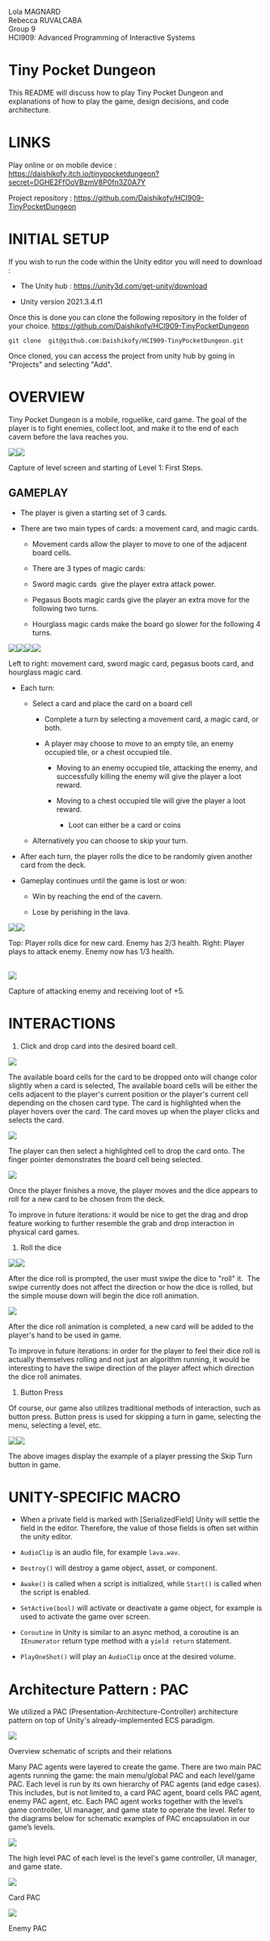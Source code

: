 Lola MAGNARD  
Rebecca RUVALCABA  
Group 9  
HCI909: Advanced Programming of Interactive Systems

# Tiny Pocket Dungeon

This README will discuss how to play Tiny Pocket Dungeon and explanations of how to play the game, design decisions, and code architecture.

LINKS
=============

Play online or on mobile device : https://daishikofy.itch.io/tinypocketdungeon?secret=DGHE2FfOoVBzmV8P0fn3Z0A7Y

Project repository : https://github.com/Daishikofy/HCI909-TinyPocketDungeon

INITIAL SETUP
=============

If you wish to run the code within the Unity editor you will need to download :

-   The Unity hub : <https://unity3d.com/get-unity/download>

-   Unity version 2021.3.4.f1

Once this is done you can clone the following repository in the folder of your choice. <https://github.com/Daishikofy/HCI909-TinyPocketDungeon>  

```
git clone  git@github.com:Daishikofy/HCI909-TinyPocketDungeon.git
```

Once cloned, you can access the project from unity hub by going in "Projects" and selecting "Add".

OVERVIEW
========

Tiny Pocket Dungeon is a mobile, roguelike, card game. The goal of the player is to fight enemies, collect loot, and make it to the end of each cavern before the lava reaches you.

![](https://lh4.googleusercontent.com/zt5dy7Bs6eqKsyWM6xKspThK-C5rOSsqDf0eeLGTX8TWY09ri1uJdqUvzGyEcvLzLpLaVgpFbrq0FvAGXnOjBKHCvBUD2J85cvRxlG7KMw0wWQobDZWwTJkjTAnkBDgq9_7Vp5UawnHWaXJy9N5auTHYbIXTml9m0G9N4hX38L0iHJBJSBwuJgQSIw)![](https://lh4.googleusercontent.com/1Itn12BFhFTNMdBEpq79KitS8okE78jFxmShpWmLu7kKGvQU82RVQxwGThoWyf3iHrLqB9IpbWbYUTFjFC86fyRkf3XZPReeN5O7sMloU_ARQUcfHn6PZDSS1Im5ArfeKIQk0WI5JIxmk01GGGc0PnGW0QeCTOvN7d4fIjFVR_vNHOzemq7ofhGXFg)

Capture of level screen and starting of Level 1: First Steps.

GAMEPLAY
--------

-   The player is given a starting set of 3 cards.

-   There are two main types of cards: a movement card, and magic cards. 

    -   Movement cards allow the player to move to one of the adjacent board cells.

    -   There are 3 types of magic cards:

      -   Sword magic cards  give the player extra attack power.

      -   Pegasus Boots magic cards give the player an extra move for the following two turns.

      -   Hourglass magic cards make the board go slower for the following 4 turns.

![](https://lh5.googleusercontent.com/Rlw_qdbouFqgDPBP-KQgrqgV_DdJKoOnytEljNcRnHzjzjh4agkceQuMm-2Ae9LypS3pMJ7ycrN0vhss8yjOrgr-EeBlLkX0F8nRiRthcsIiBz1mbCKRC8UiaNwieQBwSwTUQtLP1I2aWghcpcmQv2RsW9943EaGtUnUJD9rfB5qPyR-QkO6ZZZ5nA)![](https://lh6.googleusercontent.com/fda1E5-xs1467FNsahjP89lqr4finNCkaXXuBF07ljszO20YyZaOyYoCbl0NjSvuEmc4Vwav1H6wcBQ-zBXsspqv7hDTn81wImvtDc3W69IadsxQMe31Lmg37YenTHTP0nP1vtysAfie0ULEWpkBYilLALChEdgKZ9uEOiMVA8AYgFCaPAm5YJg3Ag)![](https://lh3.googleusercontent.com/d8l-bLGbVBN4hPJR_ABF6AFz8YXikjPXMm1wpkOyb6GzN6lQmVhveAUvGlMArGQ_L5BWEn3ToFN3zi0tG8YXLDaU_xrZ8OuWb38jQq0WtkLDq0QVAfGggIHpvZvX3DkNXbNpDlAgeitYBv6uEbXuSMg31YLwyQ5hUv06vvH6Owm1zSVcMWeMS45unQ)![](https://lh5.googleusercontent.com/B6-BWdORQXduNXz-KHTMIZHQtUHKpDQysRWsuYZ7onGk5m-iazrulf-cKapXgAY2tg_YyYwr2o_v8O70aadztVFknKM89w-qdx0F3K3KOueIkDH0UJ-2e4KW1RDZZkzAgw2JBjEiWK6VWYJ7u9m2CL3-Sa-GEWb8ZcrDR-vWIhOJXKie7oORC1ehzA)

Left to right: movement card, sword magic card, pegasus boots card, and hourglass magic card.

-   Each turn:

    -   Select a card and place the card on a board cell

        -   Complete a turn by selecting a movement card, a magic card, or both.

        -   A player may choose to move to an empty tile, an enemy occupied tile, or a chest occupied tile.

            -   Moving to an enemy occupied tile, attacking the enemy, and successfully killing the enemy will give the player a loot reward.

            -   Moving to a chest occupied tile will give the player a loot reward.
      
                -   Loot can either be a card or coins

    -   Alternatively you can choose to skip your turn.

-   After each turn, the player rolls the dice to be randomly given another card from the deck.

-   Gameplay continues until the game is lost or won:

    -   Win by reaching the end of the cavern.

    -   Lose by perishing in the lava.

![](https://lh4.googleusercontent.com/aPMZaIBHrXFGKz3-gL8n9Lt3NX1PIFb9HRJZopHUDHI1J3J-UvO4FKWoOpfx_8-6QvALNf7jZS3IUhmIjj-nzdQnNSin_uBXIuiRZ0G5i05nNf2yn1tzBW-UZYBp2u2ADqsdtMRevNfo6_rteVvEZsJ9V6Hc1-uKeIC5pKRK9LMbKz59B9LuQ78Aug)![](https://lh3.googleusercontent.com/CtuqGc5t0cQlN8DrCe5LHlI98NHGjPNyt7AeWSZJtYZqfh-vnYuexgBi9tIBRbwou2qv5ITLBcXkMtd7Jgzx0j7jq9M04IbgJDOvUk_zIkbAayVRTO_pTNh4NRw7bEjiZs_hfAsujQnr0i9t6UHXBUwMG8VNZD68z_FPhhWc7dlGghsPFS1O5M0ewg)

Top: Player rolls dice for new card. Enemy has 2/3 health.
Right: Player plays to attack enemy. Enemy now has 1/3 health.                                                                                                         

![](https://lh3.googleusercontent.com/fLWsCl76XjKYVju7VhtxcbjMIzuIAj2VO5bLvO4UXIxIwEsKckslSg9qMk8SDl7QgARNFBIFgG5p-ANhw7XF4TXxdZTVA1jqCvCd4Q5aHO61zr15thi709koiUlCvUHQCMtLF3u4kdp2HqJZY6JPy6N27AlSlD1ULTclUbQGJ8rVfm2LN0iglHQwQw)

Capture of attacking enemy and receiving loot of +5.

INTERACTIONS
============

1.  Click and drop card into the desired board cell.

![](https://lh3.googleusercontent.com/sPM2EJ6_-6bu1-G3KRYq8rJl8dJgefWmVgGpxl2kAI5wP8DhtatPNlmEvokcI5Xh5UJ93OfV3PTMhjWuyQ8wH3dR2IV70qDyKd3MLZcxUKrTlaVk4vFTRWk4mN81k-8SiDnEnB2RgCF0A3VN-9-61KTD2pWkFA8eacZd1FTnjn36HIygSbg2hF7nEg)

The available board cells for the card to be dropped onto will change color slightly when a card is selected, The available board cells will be either the cells adjacent to the player's current position or the player's current cell depending on the chosen card type. The card is highlighted when the player hovers over the card. The card moves up when the player clicks and selects the card. 

![](https://lh5.googleusercontent.com/oFiDaqWwencTgKhJ-LMXF6st55PGmT0YQOMApSSeHkKBap0LTufC4QKn-YUiw50WfM0IcGTX_T5MhatNDJp46DmFKyY-1VKRzKPXNKkcy20Tjp_vvB-mpbf6A6kZNyFw2rNteS6x4a65ctscpgZFNsD71CrkYy06tFJv8uqw8jO-RAuTp7cxJjQd1g)

The player can then select a highlighted cell to drop the card onto. The finger pointer demonstrates the board cell being selected.

![](https://lh5.googleusercontent.com/qPBn2n83rkZHhXkmF1wSsWXrfzGiAjDMRXPEEZSFqey0yTf4Bd2l5J4j9f1xUytdZpyjbd4z8tHiXW86YqbFdX-1_UOaWd68T7cSWf0aXuWeIRFOW2RLVltPhETrhshrxphnnOj5ma0iI49eCyRSIcxBbuBSK8WQMMto1CJyt8CVGozM_bnzqoxuEQ)

Once the player finishes a move, the player moves and the dice appears to roll for a new card to be chosen from the deck.

To improve in future iterations: it would be nice to get the drag and drop feature working to further resemble the grab and drop interaction in physical card games.

1.  Roll the dice

![](https://lh4.googleusercontent.com/Msd7ZiA0L_0T6uo_F8HT_gOurHGzESBbCSaPuazorvg8ppIUj8ndniJLCEAlaZh9xrLCojESktzIzhHbvVQ-zX4R6OJD0XBhS5e7b2h0mQ-x8wuHA-QQLi9hkJJjXI0a_1GvDSuiZtcsfmFTEUW5-mXwtigsmKa5NNVNgzEVNk-bkM4hmfHZemmRPw)![](https://lh4.googleusercontent.com/VCTx57CGmywfg8kPgFjGXwZfXdBI27XWxZc0y45nVkAe9cnlwPJHUmIOSzVyEqxVMOlV4KgDQL1ZvktDsDdVXTS5P0NwMcdQrrnyG25c3WJaKFGGFkXrvzzsftIFkBxEfsxXhGboDzw4nX3ZBCuU3rBm6IISECXr0T7vtgF7e_3T0Tpca5LyZ5r0lw)

After the dice roll is prompted, the user must swipe the dice to "roll" it.  The swipe currently does not affect the direction or how the dice is rolled, but the simple mouse down will begin the dice roll animation.

![](https://lh5.googleusercontent.com/5Tmf3LBU3SMK2INqZuKTI0ceNbVxOYE20rEtAE7PnEARWGvvOYYInx5Rnc3dHN1qmTuvfIcRmddZBMnnA_ryF3BPz193fj8tCkEfI4JvJFjDyPgesnUdasxuLtesUBgmOGMj4c1izzCHqNZAEkfb3o8B7kJmy_v5XCiYMdlxKS570gvGL1mvC_PoMA)

After the dice roll animation is completed, a new card will be added to the player's hand to be used in game.

To improve in future iterations: in order for the player to feel their dice roll is actually themselves rolling and not just an algorithm running, it would be interesting to have the swipe direction of the player affect which direction the dice roll animates.

1.  Button Press

Of course, our game also utilizes traditional methods of interaction, such as button press. Button press is used for skipping a turn in game, selecting the menu, selecting a level, etc.

![](https://lh5.googleusercontent.com/s3IO5bt02-S4RQvRtRHo-0YIJpB_nPiafGxl1ORYDtw6AZmKNnHpdQSG3j_7qAQK1TZ-S0W4bfLOdwMZHeJ8Fy9Jo5Nwal6a4Li0S3Y3e7JcmIf__urt6rn0Lhg521RLNvZKH5L04tJIcThoMd9-YEjB7JMHC837VOMG400BKmyP0WCZydeXykw9qw)![](https://lh3.googleusercontent.com/ng_jVCQ5-67Tvn6OvJvoV04YQLzXf_Fes2LCaC8p1A9PiH834nbvj6j8x0uqE4I1hQ5MqqTuwWLtDZe1BgCpZtpeqx-3etx_X88TVS1qhdw_DYHYpvqub_OqnIIe_oYKu3gYvMTLQ0VBgW1wk-x7OUmFOeUp568qS8dEm0Tl2HriIfnvSwXdvzpakQ)

The above images display the example of a player pressing the Skip Turn button in game.

UNITY-SPECIFIC MACRO
====================

-   When a private field is marked with [SerializedField] Unity will settle the field in the editor. Therefore, the value of those fields is often set within the unity editor.

-   ``AudioClip`` is an audio file, for example ``lava.wav``. 

-   ``Destroy()`` will destroy a game object, asset, or component.

-   ``Awake()`` is called when a script is initialized, while ``Start()`` is called when the script is enabled.

-   ``SetActive(bool)`` will activate or deactivate a game object, for example is used to activate the game over screen.

-   ``Coroutine`` in Unity is similar to an async method, a coroutine is an ``IEnumerator`` return type method with a ``yield return`` statement.

-   ``PlayOneShot()`` will play an ``AudioClip`` once at the desired volume.

Architecture Pattern : PAC
==========================

We utilized a PAC (Presentation-Architecture-Controller) architecture pattern on top of Unity's already-implemented ECS paradigm.

![](https://lh4.googleusercontent.com/35NYKZLw4bDTxf6LiZ8EHa-bCUOKiZQfUa9QqlMBfNCKBAUdR76mDDXgJAzEPDEcSHtVEts8ZLSiJUZSDvPYVN-IXZA-sSB2JnXpIiE889NJTDC9lA-OaL-fmZcfmeQymOFmEb95FplPVnXQjuwFj-lLF-D6yROHIA9NKjAh3Kv3RGyy9v7PHzuqfA)

Overview schematic of scripts and their relations

Many PAC agents were layered to create the game. There are two main PAC agents running the game: the main menu/global PAC and each level/game PAC. Each level is run by its own hierarchy of PAC agents (and edge cases). This includes, but is not limited to, a card PAC agent, board cells PAC agent, enemy PAC agent, etc. Each PAC agent works together with the level’s game controller, UI manager, and game state to operate the level. Refer to the diagrams below for schematic examples of PAC encapsulation in our game’s levels.

![](https://lh6.googleusercontent.com/oECVjuIw036KPDhN9EsmdvTryNnQOaLaLu6AiYiIrhE58vzFrNTjzYTBRXmk-fGye69Ni9IOe3fb2VM2CTlKCYlD71xfR0LEmNbgljWlPhYCgLj7uiPsWqppc-vlIs-v2loPSkTGOUB3VbGZZYuj_Q01oODXlzj78Q2idnW8LZrjUoLMvL6FKkdDLg)

The high level PAC of each level is the level's game controller, UI manager, and game state.

![](https://lh4.googleusercontent.com/Dk7FAXjC12eG16St7FJU5XK6pqF1HNkhf4UAFwgr0xk5QySy9DU3s0XJbUcvOwvZ8f4raBn3rxcnawiZtZGzXDM952L3T0uWFmo42mKe18Pcp9OPcY2X72bLO8So9IjaSe47r_e5xPTQUfsrtJamABwEFYBO-5lLJRRtP0l_nZFZfmZO9BtuCeanaw)

Card PAC

![](https://lh5.googleusercontent.com/d-peB2G89O1Fqlo9Q1uq1COqw3nNe9e5dYMfbaXZ-RIKJy1JYyzm_sUdsICnsy4g0AKf5VGlh53bwlHDwMqjeIPWFgqFZ8_CXYl77ox_X2OC0nUKbkxW2uKIxF5wI6HxQs5dR2D2rP3PyiVQAXee5blwRbYqIQBEROelysLu3u3pGqkunEYwhKEe3w)

Enemy PAC
